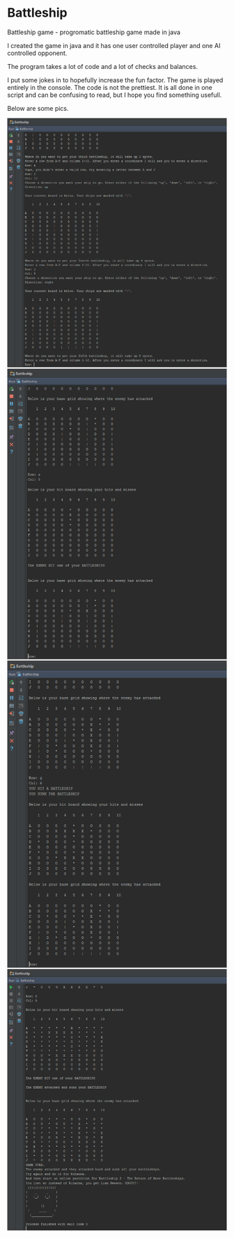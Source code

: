 # Battleship
Battleship game - progromatic battleship game made in java

I created the game in java and it has one user controlled player and one AI controlled opponent. 

The program takes a lot of code and a lot of checks and balances. 

I put some jokes in to hopefully increase the fun factor. The game is played entirely in the console. The code is not the prettiest. It is all done in one script and can be confusing to read, but I hope you find something usefull.

Below are some pics.

![Alt text](/screenshots/bs1.PNG?raw=true)
![Alt text](/screenshots/bs2.PNG?raw=true)
![Alt text](/screenshots/bs3.PNG?raw=true)
![Alt text](/screenshots/bs4.PNG?raw=true)
